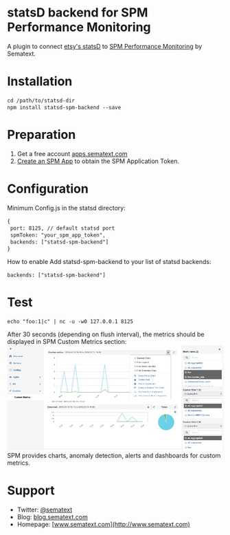 # statsD backend for SPM Performance Monitoring

A plugin to connect [etsy's statsD](https://github.com/etsy/statsd) to [SPM Performance Monitoring](http://sematext.com/spm/) by Sematext. 

# Installation

```
cd /path/to/statsd-dir
npm install statsd-spm-backend --save
```

# Preparation

1. Get a free account [apps.sematext.com](https://apps.sematext.com/users-web/register.do)  
2. [Create an SPM App](https://apps.sematext.com/spm-reports/registerApplication.do) to obtain the SPM Application Token.

# Configuration
Minimum Config.js in the statsd directory: 
```
{
 port: 8125, // default statsd port
 spmToken: "your_spm_app_token", 
 backends: ["statsd-spm-backend"]
}
```

How to enable
Add statsd-spm-backend to your list of statsd backends:
```
backends: ["statsd-spm-backend"]
```

# Test

```
echo "foo:1|c" | nc -u -w0 127.0.0.1 8125
```

After 30 seconds (depending on flush interval), the metrics should be displayed in SPM Custom Metrics section: 
![](https://raw.githubusercontent.com/sematext/statsd-spm-backend/master/statsd-test.png)
SPM provides charts, anomaly detection, alerts and dashboards for custom metrics. 


# Support 

- Twitter: [@sematext](http://www.twitter.com/sematext)
- Blog: [blog.sematext.com](http://blog.sematext.com)
- Homepage: [www.sematext.com](http://www.sematext.com)

